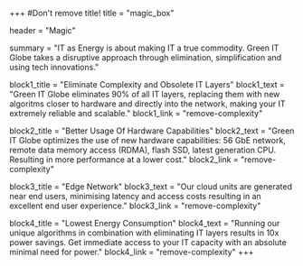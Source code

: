 +++
#Don't remove title!
title = "magic_box"

header = "Magic"

summary = "IT as Energy is about making IT a true commodity. Green IT Globe takes a disruptive approach through elimination, simplification and using tech innovations."


block1_title = "Eliminate Complexity and Obsolete IT Layers"
block1_text = "Green IT Globe eliminates 90% of all IT layers, replacing them with new algoritms closer to hardware and directly into the network, making your IT extremely reliable and scalable."
block1_link = "remove-complexity"

block2_title = "Better Usage Of Hardware Capabilities"
block2_text = "Green IT Globe optimizes the use of new hardware capabilities: 56 GbE network, remote data memory access (RDMA), flash SSD, latest generation CPU. Resulting in more performance at a lower cost."
block2_link = "remove-complexity"

block3_title = "Edge Network"
block3_text = "Our cloud units are generated near end users, minimising latency and access costs resulting in an excellent end user experience."
block3_link = "remove-complexity"

block4_title = "Lowest Energy Consumption"
block4_text = "Running our unique algorithms in combination with eliminating IT layers results in 10x power savings. Get immediate access to your IT capacity with an absolute minimal need for power."
block4_link = "remove-complexity"
+++
